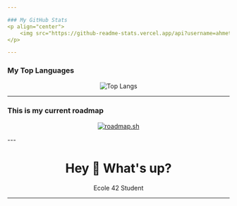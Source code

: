 ```yaml
---

### My GitHub Stats
<p align="center">
    <img src="https://github-readme-stats.vercel.app/api?username=ahmetabdullahcan&show_icons=true&theme=transparent" alt="Anurag's GitHub stats" />
</p>

---
```


### My Top Languages
<p align="center">
    <img src="https://github-readme-stats.vercel.app/api/top-langs/?username=ahmetabdullahcan&layout=compact&show_icons=true&theme=transparent" alt="Top Langs" />
</p>

---
### This is my current roadmap
<p align="center">
    <a href="https://roadmap.sh">
        <img src="https://roadmap.sh/card/tall/66d1cff9553501e3c329141b?variant=dark" alt="roadmap.sh" />
    </a>
</p>
---

<h1 align="center">Hey 👋 What's up?</h1>

<p align="center">Ecole 42 Student</p>

---

